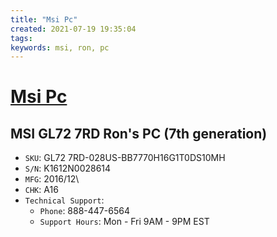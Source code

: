 ```yaml
---
title: "Msi Pc"
created: 2021-07-19 19:35:04
tags:
keywords: msi, ron, pc
---
```


# [Msi Pc](http://us.msi.com)

## MSI GL72 7RD Ron's PC (7th generation)

- `SKU`: GL72 7RD-028US-BB7770H16G1T0DS10MH
- `S/N`: K1612N0028614
- `MFG`: 2016/12\
- `CHK`: A16
- `Technical Support`:
  - `Phone`: 888-447-6564
  - `Support Hours`: Mon - Fri 9AM - 9PM EST
